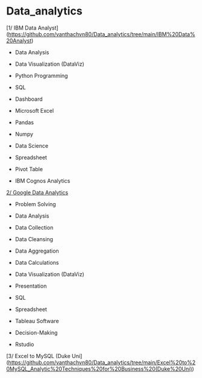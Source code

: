 # Data_analytics


[1/ IBM Data Analyst] (https://github.com/vanthachvn80/Data_analytics/tree/main/IBM%20Data%20Analyst)

* Data Analysis

* Data Visualization (DataViz)

* Python Programming

* SQL

* Dashboard

* Microsoft Excel

* Pandas

* Numpy

* Data Science

* Spreadsheet

* Pivot Table

* IBM Cognos Analytics 

[2/ Google Data Analytics](https://github.com/vanthachvn80/Data_analytics/tree/main/IBM%20Data%20Analyst)

* Problem Solving

* Data Analysis

* Data Collection

* Data Cleansing

* Data Aggregation

* Data Calculations

* Data Visualization (DataViz)

* Presentation

* SQL

* Spreadsheet

* Tableau Software

* Decision-Making

* Rstudio
 
[3/ Excel to MySQL (Duke Uni] (https://github.com/vanthachvn80/Data_analytics/tree/main/Excel%20to%20MySQL_Analytic%20Techniques%20for%20Business%20(Duke%20Uni))




